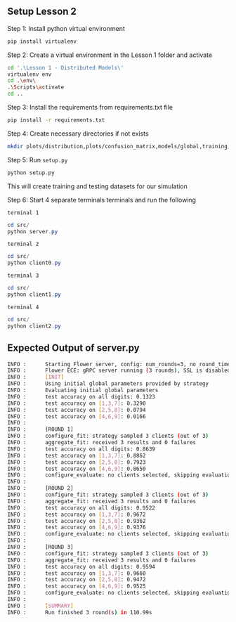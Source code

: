 ## Setup Lesson 2

Step 1: Install python virtual environment
```bash
pip install virtualenv
```
Step 2: Create a virtual environment in the Lesson 1 folder and activate
```bash
cd '.\Lesson 1 - Distributed Models\'
virtualenv env
cd .\env\
.\Scripts\activate
cd ..
```

Step 3: Install the requirements from requirements.txt file
```bash
pip install -r requirements.txt
```

Step 4: Create necessary directories if not exists
```bash
mkdir plots/distribution,plots/confusion_matrix,models/global,training,testing
```

Step 5: Run `setup.py`
```bash
python setup.py
```
This will create training and testing datasets for our simulation

Step 6: Start 4 separate terminals terminals and run the following

`terminal 1`
```powershell
cd src/
python server.py
```
`terminal 2`
```powershell
cd src/
python client0.py
```
`terminal 3`
```powershell
cd src/
python client1.py
```
`terminal 4`
```powershell
cd src/
python client2.py
```

## Expected Output of server.py
```bash
INFO :      Starting Flower server, config: num_rounds=3, no round_timeout
INFO :      Flower ECE: gRPC server running (3 rounds), SSL is disabled
INFO :      [INIT]
INFO :      Using initial global parameters provided by strategy
INFO :      Evaluating initial global parameters
INFO :      test accuracy on all digits: 0.1323
INFO :      test accuracy on [1,3,7]: 0.3290
INFO :      test accuracy on [2,5,8]: 0.0794
INFO :      test accuracy on [4,6,9]: 0.0166
INFO :
INFO :      [ROUND 1]
INFO :      configure_fit: strategy sampled 3 clients (out of 3)
INFO :      aggregate_fit: received 3 results and 0 failures
INFO :      test accuracy on all digits: 0.8639
INFO :      test accuracy on [1,3,7]: 0.8862
INFO :      test accuracy on [2,5,8]: 0.7923
INFO :      test accuracy on [4,6,9]: 0.8650
INFO :      configure_evaluate: no clients selected, skipping evaluation
INFO :
INFO :      [ROUND 2]
INFO :      configure_fit: strategy sampled 3 clients (out of 3)
INFO :      aggregate_fit: received 3 results and 0 failures
INFO :      test accuracy on all digits: 0.9522
INFO :      test accuracy on [1,3,7]: 0.9672
INFO :      test accuracy on [2,5,8]: 0.9362
INFO :      test accuracy on [4,6,9]: 0.9376
INFO :      configure_evaluate: no clients selected, skipping evaluation
INFO :
INFO :      [ROUND 3]
INFO :      configure_fit: strategy sampled 3 clients (out of 3)
INFO :      aggregate_fit: received 3 results and 0 failures
INFO :      test accuracy on all digits: 0.9594
INFO :      test accuracy on [1,3,7]: 0.9660
INFO :      test accuracy on [2,5,8]: 0.9472
INFO :      test accuracy on [4,6,9]: 0.9525
INFO :      configure_evaluate: no clients selected, skipping evaluation
INFO :
INFO :      [SUMMARY]
INFO :      Run finished 3 round(s) in 110.99s
```